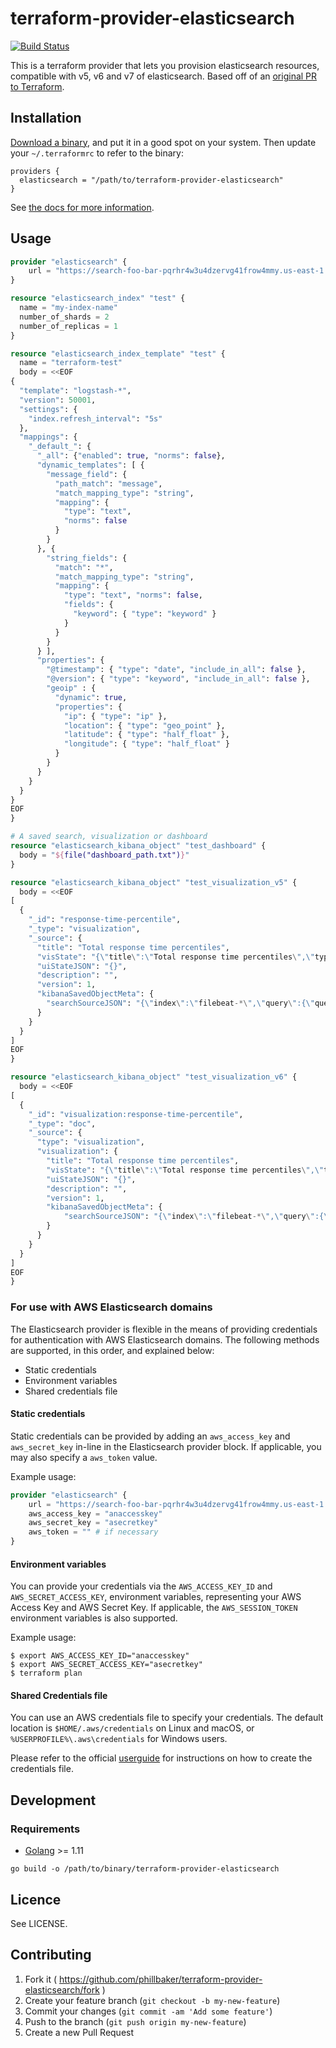 # terraform-provider-elasticsearch

[![Build Status](https://travis-ci.org/phillbaker/terraform-provider-elasticsearch.svg?branch=master)](https://travis-ci.org/phillbaker/terraform-provider-elasticsearch)

This is a terraform provider that lets you provision elasticsearch resources, compatible with v5, v6 and v7 of elasticsearch. Based off of an [original PR to Terraform](https://github.com/hashicorp/terraform/pull/13238).

## Installation

[Download a binary](https://github.com/phillbaker/terraform-provider-elasticsearch/releases), and put it in a good spot on your system. Then update your `~/.terraformrc` to refer to the binary:

```hcl
providers {
  elasticsearch = "/path/to/terraform-provider-elasticsearch"
}
```

See [the docs for more information](https://www.terraform.io/docs/plugins/basics.html).

## Usage

```tf
provider "elasticsearch" {
    url = "https://search-foo-bar-pqrhr4w3u4dzervg41frow4mmy.us-east-1.es.amazonaws.com"
}

resource "elasticsearch_index" "test" {
  name = "my-index-name"
  number_of_shards = 2
  number_of_replicas = 1
}

resource "elasticsearch_index_template" "test" {
  name = "terraform-test"
  body = <<EOF
{
  "template": "logstash-*",
  "version": 50001,
  "settings": {
    "index.refresh_interval": "5s"
  },
  "mappings": {
    "_default_": {
      "_all": {"enabled": true, "norms": false},
      "dynamic_templates": [ {
        "message_field": {
          "path_match": "message",
          "match_mapping_type": "string",
          "mapping": {
            "type": "text",
            "norms": false
          }
        }
      }, {
        "string_fields": {
          "match": "*",
          "match_mapping_type": "string",
          "mapping": {
            "type": "text", "norms": false,
            "fields": {
              "keyword": { "type": "keyword" }
            }
          }
        }
      } ],
      "properties": {
        "@timestamp": { "type": "date", "include_in_all": false },
        "@version": { "type": "keyword", "include_in_all": false },
        "geoip" : {
          "dynamic": true,
          "properties": {
            "ip": { "type": "ip" },
            "location": { "type": "geo_point" },
            "latitude": { "type": "half_float" },
            "longitude": { "type": "half_float" }
          }
        }
      }
    }
  }
}
EOF
}

# A saved search, visualization or dashboard
resource "elasticsearch_kibana_object" "test_dashboard" {
  body = "${file("dashboard_path.txt")}"
}

resource "elasticsearch_kibana_object" "test_visualization_v5" {
  body = <<EOF
[
  {
    "_id": "response-time-percentile",
    "_type": "visualization",
    "_source": {
      "title": "Total response time percentiles",
      "visState": "{\"title\":\"Total response time percentiles\",\"type\":\"line\",\"params\":{\"addTooltip\":true,\"addLegend\":true,\"legendPosition\":\"right\",\"showCircles\":true,\"interpolate\":\"linear\",\"scale\":\"linear\",\"drawLinesBetweenPoints\":true,\"radiusRatio\":9,\"times\":[],\"addTimeMarker\":false,\"defaultYExtents\":false,\"setYExtents\":false},\"aggs\":[{\"id\":\"1\",\"enabled\":true,\"type\":\"percentiles\",\"schema\":\"metric\",\"params\":{\"field\":\"app.total_time\",\"percents\":[50,90,95]}},{\"id\":\"2\",\"enabled\":true,\"type\":\"date_histogram\",\"schema\":\"segment\",\"params\":{\"field\":\"@timestamp\",\"interval\":\"auto\",\"customInterval\":\"2h\",\"min_doc_count\":1,\"extended_bounds\":{}}},{\"id\":\"3\",\"enabled\":true,\"type\":\"terms\",\"schema\":\"group\",\"params\":{\"field\":\"system.syslog.program\",\"size\":5,\"order\":\"desc\",\"orderBy\":\"_term\"}}],\"listeners\":{}}",
      "uiStateJSON": "{}",
      "description": "",
      "version": 1,
      "kibanaSavedObjectMeta": {
        "searchSourceJSON": "{\"index\":\"filebeat-*\",\"query\":{\"query_string\":{\"query\":\"*\",\"analyze_wildcard\":true}},\"filter\":[]}"
      }
    }
  }
]
EOF
}

resource "elasticsearch_kibana_object" "test_visualization_v6" {
  body = <<EOF
[
  {
    "_id": "visualization:response-time-percentile",
    "_type": "doc",
    "_source": {
      "type": "visualization",
      "visualization": {
        "title": "Total response time percentiles",
        "visState": "{\"title\":\"Total response time percentiles\",\"type\":\"line\",\"params\":{\"addTooltip\":true,\"addLegend\":true,\"legendPosition\":\"right\",\"showCircles\":true,\"interpolate\":\"linear\",\"scale\":\"linear\",\"drawLinesBetweenPoints\":true,\"radiusRatio\":9,\"times\":[],\"addTimeMarker\":false,\"defaultYExtents\":false,\"setYExtents\":false},\"aggs\":[{\"id\":\"1\",\"enabled\":true,\"type\":\"percentiles\",\"schema\":\"metric\",\"params\":{\"field\":\"app.total_time\",\"percents\":[50,90,95]}},{\"id\":\"2\",\"enabled\":true,\"type\":\"date_histogram\",\"schema\":\"segment\",\"params\":{\"field\":\"@timestamp\",\"interval\":\"auto\",\"customInterval\":\"2h\",\"min_doc_count\":1,\"extended_bounds\":{}}},{\"id\":\"3\",\"enabled\":true,\"type\":\"terms\",\"schema\":\"group\",\"params\":{\"field\":\"system.syslog.program\",\"size\":5,\"order\":\"desc\",\"orderBy\":\"_term\"}}],\"listeners\":{}}",
        "uiStateJSON": "{}",
        "description": "",
        "version": 1,
        "kibanaSavedObjectMeta": {
            "searchSourceJSON": "{\"index\":\"filebeat-*\",\"query\":{\"query_string\":{\"query\":\"*\",\"analyze_wildcard\":true}},\"filter\":[]}"
        }
      }
    }
  }
]
EOF
}
```

### For use with AWS Elasticsearch domains

The Elasticsearch provider is flexible in the means of providing credentials for authentication with AWS Elasticsearch domains. The following methods are supported, in this order, and explained below:

- Static credentials
- Environment variables
- Shared credentials file

#### Static credentials

Static credentials can be provided by adding an `aws_access_key` and `aws_secret_key` in-line in the Elasticsearch provider block. If applicable, you may also specify a `aws_token` value.

Example usage:

```tf
provider "elasticsearch" {
    url = "https://search-foo-bar-pqrhr4w3u4dzervg41frow4mmy.us-east-1.es.amazonaws.com"
    aws_access_key = "anaccesskey"
    aws_secret_key = "asecretkey"
    aws_token = "" # if necessary
}
```

#### Environment variables

You can provide your credentials via the `AWS_ACCESS_KEY_ID` and `AWS_SECRET_ACCESS_KEY`, environment variables, representing your AWS Access Key and AWS Secret Key. If applicable, the `AWS_SESSION_TOKEN` environment variables is also supported.

Example usage:

```shell
$ export AWS_ACCESS_KEY_ID="anaccesskey"
$ export AWS_SECRET_ACCESS_KEY="asecretkey"
$ terraform plan
```

#### Shared Credentials file

You can use an AWS credentials file to specify your credentials. The default location is `$HOME/.aws/credentials` on Linux and macOS, or `%USERPROFILE%\.aws\credentials` for Windows users.

Please refer to the official [userguide](https://docs.aws.amazon.com/cli/latest/userguide/cli-config-files.html) for instructions on how to create the credentials file.

## Development

### Requirements

* [Golang](https://golang.org/dl/) >= 1.11


```
go build -o /path/to/binary/terraform-provider-elasticsearch
```

## Licence

See LICENSE.

## Contributing

1. Fork it ( https://github.com/phillbaker/terraform-provider-elasticsearch/fork )
2. Create your feature branch (`git checkout -b my-new-feature`)
3. Commit your changes (`git commit -am 'Add some feature'`)
4. Push to the branch (`git push origin my-new-feature`)
5. Create a new Pull Request
